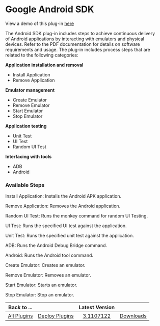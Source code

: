 
# Google Android SDK

View a demo of this plug-in [here](https://www.youtube.com/watch?v=Qrw8hz8Jv9c)

The Android SDK plug-in includes steps to achieve continuous delivery of Android applications by interacting with emulators and physical devices. Refer to the PDF documentation for details on software requirements and usage. The plug-in includes process steps that are related to the following categories:

**Application installation and removal**

* Install Application
* Remove Application

**Emulator management**

* Create Emulator
* Remove Emulator
* Start Emulator
* Stop Emulator

**Application testing**

* Unit Test
* UI Test
* Random UI Test

**Interfacing with tools**

* ADB
* Android


### Available Steps

Install Application: Installs the Android APK application.

Remove Application: Removes the Android application.

Random UI Test: Runs the monkey command for random UI Testing.

UI Test: Runs the specified UI test against the application.

Unit Test: Runs the specified unit test against the application.

ADB: Runs the Android Debug Bridge command.

Android: Runs the Android tool command.

Create Emulator: Creates an emulator.

Remove Emulator: Removes an emulator.

Start Emulator: Starts an emulator.

Stop Emulator: Stop an emulator.



|Back to ...||Latest Version||
| :---: | :---: | :---: | :---: |
|[All Plugins](../../index.md)|[Deploy Plugins](../README.md)|[3.1107122](https://raw.githubusercontent.com/UrbanCode/IBM-UCD-PLUGINS/main/files/plugin-air-Android/plugin-air-Android-3.1107122.zip)|[Downloads](downloads.md)|
